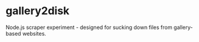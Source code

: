 gallery2disk
============

Node.js scraper experiment - designed for sucking down files from gallery-based websites.  
